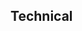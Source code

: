 <div class="faq-results__item" v-show="!containersVisible[2]">

## Technical

<accordion ref="accordion-container-2">
              <accordion-item>
                <template v-slot:header>
                  Which API Version should we implement?
                </template>
                <template v-slot:body>
                  The current version of the Mobile Money API is v1.2.0 and this version should be
                  implemented by all new adopters. We encourage existing adopters who have
                  implemented the previous version of the API to migrate to the latest version which
                  is backwards compatible.
                </template>
              </accordion-item>
              <accordion-item>
                <template v-slot:header>
                  How did you decide on which APIs to include in the current Specification?
                </template>
                <template v-slot:body>
                  <div>
                    The current set of APIs have been selected to cover the most common mobile money
                    use cases that are used in the industry today.
                  </div>
                </template>
              </accordion-item>
              <accordion-item>
                <template v-slot:header>
                  Can I implement only some of the APIs and still conform to the API Specification?
                </template>
                <template v-slot:body>
                  <div>
                    Yes, you can implement only the APIs which are relevant for your business.
                  </div>
                </template>
              </accordion-item>
              <accordion-item>
                <template v-slot:header>
                  Is the Mobile Money API easy to implement?
                </template>
                <template v-slot:body>
                  <div>
                    Yes, the Mobile Money API is simple to implement as the API is based upon
                    REST/JSON which is used extensively by the developer community, and most of the
                    APIs are simply defined and only require a small number of mandatory fields.
                    Developers can additionally use Swagger Codegen to rapidly generate Mobile Money
                    API stubs for development and testing, and the GSMA can also support you in
                    implementing the API.
                  </div>
                </template>
              </accordion-item>
              <accordion-item>
                <template v-slot:header>
                  Why are only REST and JSON supported over other API designs and data formats?
                </template>
                <template v-slot:body>
                  <div>
                    The design decision was based on REST and JSON being the best options for an API
                    in terms of simplicity, ease of development, and because they are the most
                    commonly used and understood architecture and data format today for all kinds of
                    APIs.
                  </div>
                </template>
              </accordion-item>
              <accordion-item>
                <template v-slot:header>
                  Why was OAS chosen as the API definition framework over other API frameworks?
                </template>
                <template v-slot:body>
                  <div>
                    OAS was chosen as it provides the best modelling flexibility and includes a
                    comprehensive toolset to facilitate API implementation including client and
                    server side SDKs.
                  </div>
                </template>
              </accordion-item>
              <accordion-item>
                <template v-slot:header>
                  Does the API support synchronous and asynchronous patterns?
                </template>
                <template v-slot:body>
                  <div>
                    Yes, the API supports synchronous and asynchronous patterns for resource
                    creation and update requests, and synchronous patterns only for read requests,
                    which provides support for the most commonly used request paradigms.
                  </div>
                </template>
              </accordion-item>
              <accordion-item>
                <template v-slot:header>
                  Can you add support for a Mobile Money use case which is not included in the
                  Specification?
                </template>
                <template v-slot:body>
                  <div>
                    Please contact us to let us know if you use APIs which are not currently
                    included in the API Specification. We have a living roadmap and will continue to
                    update the Spec over time.
                  </div>
                </template>
              </accordion-item>
            </accordion>
</div>

